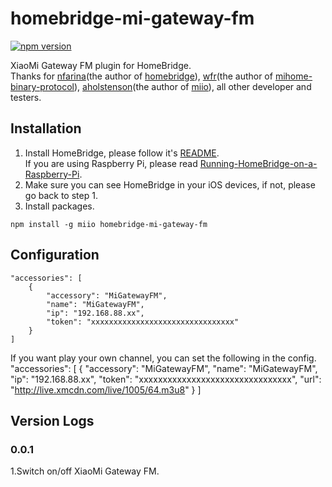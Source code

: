# homebridge-mi-gateway-fm
[![npm version](https://badge.fury.io/js/homebridge-mi-gateway-fm.svg)](https://badge.fury.io/js/homebridge-mi-gateway-fm)

XiaoMi Gateway FM plugin for HomeBridge.   
Thanks for [nfarina](https://github.com/nfarina)(the author of [homebridge](https://github.com/nfarina/homebridge)), [wfr](https://github.com/wfr)(the author of [mihome-binary-protocol](https://github.com/OpenMiHome/mihome-binary-protocol)), [aholstenson](https://github.com/aholstenson)(the author of [miio](https://github.com/aholstenson/miio)), all other developer and testers.   

## Installation
1. Install HomeBridge, please follow it's [README](https://github.com/nfarina/homebridge/blob/master/README.md).  
If you are using Raspberry Pi, please read [Running-HomeBridge-on-a-Raspberry-Pi](https://github.com/nfarina/homebridge/wiki/Running-HomeBridge-on-a-Raspberry-Pi).  
2. Make sure you can see HomeBridge in your iOS devices, if not, please go back to step 1.  
3. Install packages.   
```
npm install -g miio homebridge-mi-gateway-fm
```

## Configuration
```
"accessories": [
    {
        "accessory": "MiGatewayFM",
        "name": "MiGatewayFM",
        "ip": "192.168.88.xx",
        "token": "xxxxxxxxxxxxxxxxxxxxxxxxxxxxxxxx"
    }
]
```
If you want play your own channel, you can set the following in the config.   
"accessories": [
    {
        "accessory": "MiGatewayFM",
        "name": "MiGatewayFM",
        "ip": "192.168.88.xx",
        "token": "xxxxxxxxxxxxxxxxxxxxxxxxxxxxxxxx",
        "url": "http://live.xmcdn.com/live/1005/64.m3u8"
    }
]
     
## Version Logs
### 0.0.1
1.Switch on/off XiaoMi Gateway FM.   
